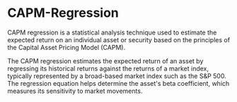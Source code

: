 # CAPM-Regression
CAPM regression is a statistical analysis technique used to estimate the expected return on an individual asset or security based on the principles of the Capital Asset Pricing Model (CAPM).

The CAPM regression estimates the expected return of an asset by regressing its historical returns against the returns of a market index, typically represented by a broad-based market index such as the S&P 500. The regression equation helps determine the asset's beta coefficient, which measures its sensitivity to market movements.

